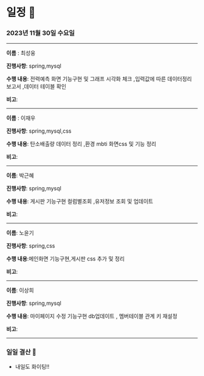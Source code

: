 # 일정 📅
### 2023년 11월 30일 수요일
---

**이름** : 최성웅

**진행사항**: spring,mysql

**수행 내용**: 전력예측 화면 기능구현 및 그래프 시각화 체크
               ,입력값에 따른 데이터정리 보고서 
               ,데이터 테이블 확인

**비고**:  

---


**이름** : 이재우

**진행사항**:  spring,mysql,css

**수행 내용**:  탄소배출량 데이터 정리
                ,환경 mbti 화면css 및 기능 정리

**비고**:  

---

**이름**:  박근혜

**진행사항**: spring,mysql

**수행 내용**: 게시판 기능구현 컬럼별조회
               ,유저정보 조회 및 업데이트 

**비고**: 

---

**이름**:  노윤기

**진행사항**: spring,css

**수행 내용**:메인화면 기능구현,게시판 css 추가 및 정리

**비고**:  

---

**이름**:  이상희

**진행사항**: spring,mysql

**수행 내용**: 마이페이지 수정 기능구현 db업데이트 , 멤버테이블 관계 키 재설정

**비고**:  

---

### 일일 결산 📝
-  내일도 화이팅!!
